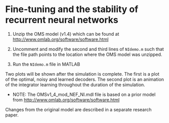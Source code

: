 Fine-tuning and the stability of recurrent neural networks
==========================================================

1. Unzip the OMS model (v1.4) which can be found at
   http://www.omlab.org/software/software.html

2. Uncomment and modify the second and third lines of `NIdemo.m` such
   that the file path points to the location where the OMS model was
   unzipped.

3. Run the `NIdemo.m` file in MATLAB

Two plots will be shown after the simulation is complete. The first is
a plot of the optimal, noisy and learned decoders. The second plot is
an animation of the integrator learning throughout the duration of the
simulation.

* NOTE: The OMSv1_4_mod_NEF_NI.mdl file is based on a prior model from
  http://www.omlab.org/software/software.html

Changes from the original model are described in a separate research
paper.
